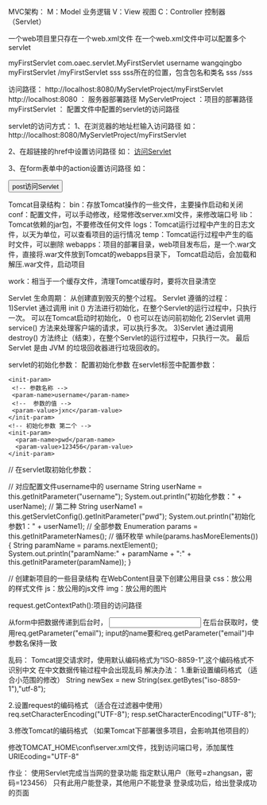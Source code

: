 MVC架构：
M：Model 业务逻辑
V：View 视图
C：Controller 控制器（Servlet）

一个web项目里只存在一个web.xml文件
在一个web.xml文件中可以配置多个servlet
<!-- 注册servlet -->
  <servlet>
    <!-- 给servlet取名字 -->
    <servlet-name>myFirstServlet</servlet-name>
    <!-- servlet的类存放的位置 ，包含包名和类名-->
    <servlet-class>com.oaec.servlet.MyFirstServlet</servlet-class>
    <init-param>
     <param-name>username</param-name>
     <param-value>wangqingbo</param-value>
    </init-param>
  </servlet>
  
  <!-- 配置访问路径 -->
  <servlet-mapping>
    <!-- 前面配置好的servlet名字 -->
    <servlet-name>myFirstServlet</servlet-name>
    <!-- 访问路径 ，访问路径名称自己来定义，但是尽量不要使用数字，不要使用中文-->
    <url-pattern>/myFirstServlet</url-pattern>
  </servlet-mapping>


<servlet>
   <servlet-name>sss</servlet-name>
   <servlet-class>sss所在的位置，包含包名和类名</servlet-class>
  </servlet>
  <servlet-mapping>
    <servlet-name>sss</servlet-name>
    <url-pattern>/sss</url-pattern>
  </servlet-mapping>

访问路径：
http://localhost:8080/MyServletProject/myFirstServlet
http://localhost:8080 ： 服务器部署路径
MyServletProject ：项目的部署路径
myFirstServlet ： 配置文件中配置的servlet的访问路径

servlet的访问方式：
1、在浏览器的地址栏输入访问路径
   如：http://localhost:8080/MyServletProject/myFirstServlet

2、在超链接的href中设置访问路径
   如： <a href="myFirstServlet">访问Servlet</a><br>

3、在form表单中的action设置访问路径
   如：
   <form action="myFirstServlet" method="post">
     <input type="submit" value="post访问Servlet" />
   </form>


Tomcat目录结构：
bin：存放Tomcat操作的一些文件，主要操作启动和关闭
conf：配置文件，可以手动修改，经常修改server.xml文件，来修改端口号
lib：Tomcat依赖的jar包，不要修改任何文件
logs：Tomcat运行过程中产生的日志文件，以天为单位，可以查看项目的运行情况
temp：Tomcat运行过程中产生的临时文件，可以删除
webapps：项目的部署目录，web项目发布后，是一个.war文件，直接将.war文件放到Tomcat的webapps目录下，
         Tomcat启动后，会加载和解压.war文件，启动项目

work：相当于一个缓存文件，清理Tomcat缓存时，要将次目录清空

Servlet 生命周期：
从创建直到毁灭的整个过程。
Servlet 遵循的过程：
1)Servlet 通过调用 init () 方法进行初始化，在整个Servlet的运行过程中，只执行一次。
  可以在Tomcat启动时初始化，
  <load-on-startup>0</load-on-startup>
  也可以在访问前初始化
2)Servlet 调用 service() 方法来处理客户端的请求，可以执行多次。 
3)Servlet 通过调用 destroy() 方法终止（结束），在整个Servlet的运行过程中，只执行一次。 
最后Servlet 是由 JVM 的垃圾回收器进行垃圾回收的。

servlet的初始化参数：
配置初始化参数
在servlet标签中配置参数：
 <!-- 初始化参数 第一个 -->
    <init-param>
     <!-- 参数名称 -->
     <param-name>username</param-name>
     <!--  参数的值 -->
     <param-value>jxnc</param-value>
    </init-param>
    <!-- 初始化参数 第二个 -->
    <init-param>
      <param-name>pwd</param-name>
      <param-value>123456</param-value>
    </init-param>

// 在servlet取初始化参数：

// 对应配置文件<param-name>username</param-name>中的 username
		String userName = this.getInitParameter("username");
		System.out.println("初始化参数：" + userName);
		// 第二种
		String userName1 = this.getServletConfig().getInitParameter("pwd");
		System.out.println("初始化参数1：" + userName1);
		// 全部参数
		Enumeration<String> params = this.getInitParameterNames();
		// 循环枚举
		while(params.hasMoreElements())
		{
			String paramName = params.nextElement();
			System.out.println("paramName:" + paramName + ":" + this.getInitParameter(paramName));
		}



// 创建新项目的一些目录结构
在WebContent目录下创建公用目录 
css：放公用的样式文件
js：放公用的js文件
img：放公用的图片


request.getContextPath():项目的访问路径


从form中把数据传递到后台时，
<input name="email">
在后台获取时，使用req.getParameter("email");
input的name要和req.getParameter("email")中参数名保持一致

乱码：
Tomcat提交请求时，使用默认编码格式为“ISO-8859-1”,这个编码格式不识别中文
在中文数据传输过程中会出现乱码
解决办法：
1.重新设置编码格式 （适合小范围的修改）
String newSex = new String(sex.getBytes("iso-8859-1"),"utf-8");

2.设置request的编码格式 （适合在过滤器中使用）
req.setCharacterEncoding("UTF-8");
resp.setCharacterEncoding("UTF-8");

3.修改Tomcat的编码格式 （如果Tomcat下部署很多项目，会影响其他项目的）

修改TOMCAT_HOME\conf\server.xml文件，找到访问端口号，添加属性
URIEcoding="UTF-8"

 <Connector port="8080" protocol="HTTP/1.1"
               connectionTimeout="20000"
               redirectPort="8443" URIEncoding="UTF-8"/>


作业：
使用Servlet完成当当网的登录功能
指定默认用户（账号=zhangsan，密码=123456）
只有此用户能登录，其他用户不能登录
登录成功后，给出登录成功的页面


